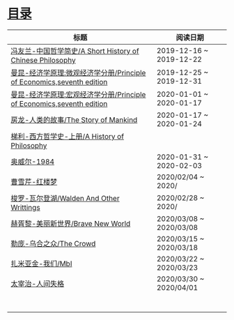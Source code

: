# [目录](/reading_00)

| 标题                                                         | 阅读日期     |
| ------------------------------------------------------------ | ------------ |
| [冯友兰-中国哲学简史/A Short History of Chinese Philosophy](/reading_201912_01_zgzxjs) | 2019-12-16 ~ 2019-12-22 |
| [曼昆-经济学原理:微观经济学分册/Principle of Economics,seventh edition](/reading_201912_02_jjxyl7wg) | 2019-12-25 ~ 2019-12-31 |
| [曼昆-经济学原理:宏观经济学分册/Principle of Economics,seventh edition](/reading_202001_01_jjxyl7hg) | 2020-01-01 ~ 2020-01-17 |
| [房龙-人类的故事/The Story of Mankind](/reading_202001_02_rldgs) | 2020-01-17 ~ 2020-01-24 |
| [梯利-西方哲学史-上册/A History of Philosophy](/reading_202001_04_tl_xfzxs) |  |
| [奥威尔-1984](/reading_202001_04_1984) | 2020-01-31 ~ 2020-02-03 |
| [曹雪芹-红楼梦](/reading_202002_01_hlm) | 2020/02/04 ~ 2020/ |
| [梭罗-瓦尔登湖/Walden And Other Writtings](/reading_202002_02_wedh) | 2020/02/28 ~ 2020/ |
| [赫胥黎-美丽新世界/Brave New World](/reading_202003_01_mlxsj) | 2020/03/08 ~ 2020/03/08 |
| [勒庞-乌合之众/The Crowd](/reading_202003_02_whzz) | 2020/03/15 ~ 2020/03/18 |
| [扎米亚金-我们/MbI](/reading_202003_03_wm) | 2020/03/22 ~ 2020/03/23 |
| [太宰治-人间失格](/reading_202003_04_rjsg) | 2020/03/30 ~ 2020/04/01 |
|  |  |
|  |  |
|  |  |
|  |  |
|  |  |
|  |  |
|  |  |

